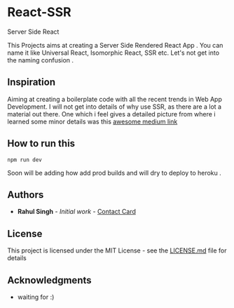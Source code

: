# React-SSR
Server Side React

This Projects aims at creating a Server Side Rendered React App . You can name it like Universal React, Isomorphic React, SSR etc.
Let's not get into the naming confusion .

## Inspiration
Aiming at creating a boilerplate code with all the recent trends in Web App Development. I will not get into details of why use 
SSR, as there are a lot a material out there. One which i feel gives a detailed picture from where i learned some minor details
was this <a href = "https://medium.com/walmartlabs/the-benefits-of-server-side-rendering-over-client-side-rendering-5d07ff2cefe8">awesome medium link</a>


## How to run this 
```
npm run dev
```
Soon will be adding how add prod builds and will dry to deploy to heroku .

## Authors

* **Rahul Singh** - *Initial work* - [Contact Card](https://www.linkedin.com/in/rahul-singh-78032876/)

## License

This project is licensed under the MIT License - see the [LICENSE.md](LICENSE.md) file for details

## Acknowledgments

* waiting for :) 
